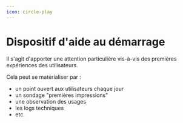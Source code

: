 ```yaml
---
icon: circle-play
---
```


# Dispositif d'aide au démarrage

Il s'agit d'apporter une attention particulière vis-à-vis des premières expériences des utilisateurs.

Cela peut se matérialiser par :
* un point ouvert aux utilisateurs chaque jour
* un sondage "premières impressions"
* une observation des usages
* les logs techniques
* etc.
